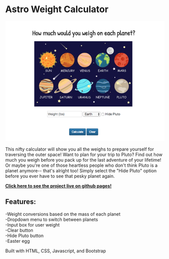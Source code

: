 # __Astro Weight Calculator__

![img](./static/planetsWeightSS.png)

This nifty calculator will show you all the weighs to prepare yourself for traversing the outer space! Want to plan for your trip to Pluto? Find out how much you weigh before you pack up for the last adventure of your lifetime! Or maybe you're one of those heartless people who don't think Pluto is a planet anymore-- that's alright too! Simply select the "Hide Pluto" option before you ever have to see that pesky planet again.

[__Click here to see the project live on github pages!__](https://iychiang.github.io/startnow-web101-astro-weight-calculator/)


## Features:  
-Weight conversions based on the mass of each planet  
-Dropdown menu to switch between planets  
-Input box for user weight  
-Clear button  
-Hide Pluto button  
-Easter egg  

Built with HTML, CSS, Javascript, and Bootstrap